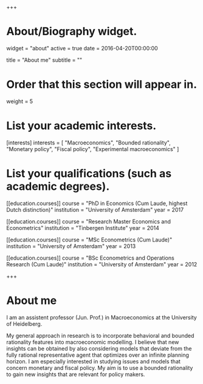 +++
# About/Biography widget.
widget = "about"
active = true
date = 2016-04-20T00:00:00

title = "About me"
subtitle = ""

# Order that this section will appear in.
weight = 5

# List your academic interests.
[interests]
  interests = [
  "Macroeconomics",
  "Bounded rationality",
  "Monetary policy",
  "Fiscal policy",
  "Experimental macroeconomics"   ]

# List your qualifications (such as academic degrees).
[[education.courses]]
  course = "PhD in Economics (Cum Laude, highest Dutch distinction)"
  institution = "University of Amsterdam"
  year = 2017

[[education.courses]]
  course = "Research Master Economics and Econometrics"
  institution = "Tinbergen Institute"
  year = 2014

[[education.courses]]
  course = "MSc Econometrics (Cum Laude)"
  institution = "University of Amsterdam"
  year = 2013

[[education.courses]]
  course = "BSc Econometrics and Operations Research (Cum Laude)"
  institution = "University of Amsterdam"
  year = 2012
 
+++

# About me

I am an assistent professor (Jun. Prof.) in Macroeconomics at the University of Heidelberg.

My general approach in research  is to incorporate behavioral and bounded rationality features into macroeconomic modelling. I believe that new insights can be obtained by also considering models that deviate from the fully rational representative agent that  optimizes over an infinite planning horizon. I am especially interested in studying issues and models that concern monetary and fiscal policy. My aim is to use a bounded rationality to gain new insights that are relevant for policy makers.
